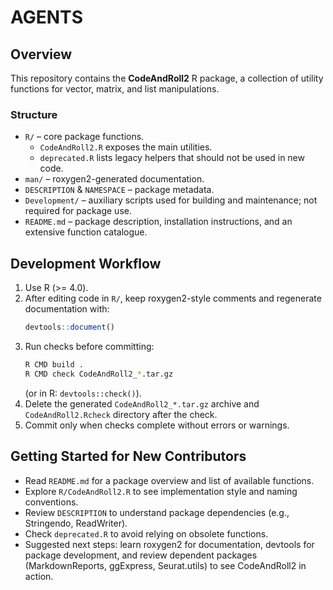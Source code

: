 # AGENTS

## Overview
This repository contains the **CodeAndRoll2** R package, a collection of utility functions for vector, matrix, and list manipulations.

### Structure
- `R/` – core package functions.
  - `CodeAndRoll2.R` exposes the main utilities.
  - `deprecated.R` lists legacy helpers that should not be used in new code.
- `man/` – roxygen2-generated documentation.
- `DESCRIPTION` & `NAMESPACE` – package metadata.
- `Development/` – auxiliary scripts used for building and maintenance; not required for package use.
- `README.md` – package description, installation instructions, and an extensive function catalogue.

## Development Workflow
1. Use R (>= 4.0).
2. After editing code in `R/`, keep roxygen2-style comments and regenerate documentation with:
   ```r
   devtools::document()
   ```
3. Run checks before committing:
   ```sh
   R CMD build .
   R CMD check CodeAndRoll2_*.tar.gz
   ```
   (or in R: `devtools::check()`).
4. Delete the generated `CodeAndRoll2_*.tar.gz` archive and `CodeAndRoll2.Rcheck` directory after the check.
5. Commit only when checks complete without errors or warnings.

## Getting Started for New Contributors
- Read `README.md` for a package overview and list of available functions.
- Explore `R/CodeAndRoll2.R` to see implementation style and naming conventions.
- Review `DESCRIPTION` to understand package dependencies (e.g., Stringendo, ReadWriter).
- Check `deprecated.R` to avoid relying on obsolete functions.
- Suggested next steps: learn roxygen2 for documentation, devtools for package development, and review dependent packages (MarkdownReports, ggExpress, Seurat.utils) to see CodeAndRoll2 in action.


